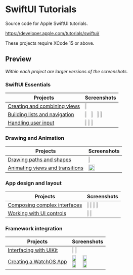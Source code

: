 # SwiftUI Tutorials

Source code for Apple SwiftUI tutorials.

https://developer.apple.com/tutorials/swiftui/

These projects require XCode 15 or above.

## Preview

*Within each project are larger versions of the screenshots.*

### SwiftUI Essentials

Projects | Screenshots
---      | ---
[Creating and combining views](01-SwiftUIEssentials/01-CreatingAndCombiningViews) | <img src="https://github.com/bashubb/SwiftUITutorialsByApple/blob/main/01-SwiftUIEssentials/01-CreatingAndCombiningViews/TurtleRock.jpeg" height="10%">
[Building lists and navigation](01-SwiftUIEssentials/02-BuildingListsAndNavigation) | <img src="https://github.com/bashubb/SwiftUITutorialsByApple/blob/main/01-SwiftUIEssentials/02-BuldingListsAndNavigation/Listnavigation1.jpeg" height="20%"><img src="https://github.com/bashubb/SwiftUITutorialsByApple/blob/main/01-SwiftUIEssentials/02-BuldingListsAndNavigation/Listnavigation2.jpeg" height="20%"><img src="https://github.com/bashubb/SwiftUITutorialsByApple/blob/main/01-SwiftUIEssentials/02-BuldingListsAndNavigation/ListNavigation3.jpeg" height="10%"><img src="https://github.com/bashubb/SwiftUITutorialsByApple/blob/main/01-SwiftUIEssentials/02-BuldingListsAndNavigation/ListNavigation4.jpeg" height="10%">
[Handling user input](01-SwiftUIEssentials/03-HandlingUserInput) | <img src="https://github.com/bashubb/SwiftUITutorialsByApple/blob/main/01-SwiftUIEssentials/03-HandlingUserInput/userInput1.jpeg" height="10%"><img src="https://github.com/bashubb/SwiftUITutorialsByApple/blob/main/01-SwiftUIEssentials/03-HandlingUserInput/userinput2.jpeg" height="10%"><img src="https://github.com/bashubb/SwiftUITutorialsByApple/blob/main/01-SwiftUIEssentials/03-HandlingUserInput/userinput3.jpeg" height="10%">




### Drawing and Animation

Projects | Screenshots
---      | ---
[Drawing paths and shapes](02-DrawingAndAnimation/01-DrawingPathsAndShapes) | <img src="https://github.com/bashubb/SwiftUITutorialsByApple/blob/main/02-DrawingAndAnimation/01-DrawingPathsAndShapes/drawing.jpeg" height="10%">
[Animating views and transitions](02-DrawingAndAnimation/02-AnimatingViewsAndTransitions) | <img src="https://github.com/bashubb/SwiftUITutorialsByApple/blob/main/02-DrawingAndAnimation/02-AnimatingViewsAndTransitions/animation.gif" width="45%">




### App design and layout

Projects | Screenshots
---      | ---
[Composing complex interfaces](03-AppDesignAndLayout/01-ComposingComplexInterfaces) | <img src="https://github.com/bashubb/SwiftUITutorialsByApple/blob/main/03-AppDesignAndLayout/01-ComposingComplexInterFaces/complexInterFaces1.jpeg" height="10%"><img src="https://github.com/bashubb/SwiftUITutorialsByApple/blob/main/03-AppDesignAndLayout/01-ComposingComplexInterFaces/complexInterFaces2.jpeg" height="10%"><img src="https://github.com/bashubb/SwiftUITutorialsByApple/blob/main/03-AppDesignAndLayout/01-ComposingComplexInterFaces/complexInterFaces3.jpeg" height="10%"><img src="https://github.com/bashubb/SwiftUITutorialsByApple/blob/main/03-AppDesignAndLayout/01-ComposingComplexInterFaces/complexInterFaces4.jpeg" height="10%">
[Working with UI controls](03-AppDesignAndLayout/02-WorkingWithUIControls) | <img src="https://github.com/bashubb/SwiftUITutorialsByApple/blob/main/03-AppDesignAndLayout/02-WorkingWithUIControls/workingWithUIControls_1.jpeg" height="10%"><img src="https://github.com/bashubb/SwiftUITutorialsByApple/blob/main/03-AppDesignAndLayout/02-WorkingWithUIControls/workingWithUIControls_2.jpeg" height="10%">




### Framework integration

Projects | Screenshots
---      | ---
[Interfacing with UIKit](04-FrameworkIntegration/01-InterfacingWithUIKit) | <img src="https://github.com/bashubb/SwiftUITutorialsByApple/blob/main/04-FrameworkIntegration/01-InterFacingWithUIKit/integratewithUIKit_1.jpeg" height="10%"><img src="https://github.com/bashubb/SwiftUITutorialsByApple/blob/main/04-FrameworkIntegration/01-InterFacingWithUIKit/integratewithUIKit_2.jpeg" height="10%">
[Creating a WatchOS App](04-FrameworkIntegration/02-CreatingAWatchOSApp) | <img src="https://github.com/bashubb/SwiftUITutorialsByApple/blob/main/04-FrameworkIntegration/02-CreatingAWatchOSApp/watch_1.jpeg" height="35%"><img src="https://github.com/bashubb/SwiftUITutorialsByApple/blob/main/04-FrameworkIntegration/02-CreatingAWatchOSApp/watch_2.jpeg" height="35%"><img src="https://github.com/bashubb/SwiftUITutorialsByApple/blob/main/04-FrameworkIntegration/02-CreatingAWatchOSApp/watch_3.jpeg" height="35%"><img src="https://github.com/bashubb/SwiftUITutorialsByApple/blob/main/04-FrameworkIntegration/02-CreatingAWatchOSApp/watch_4.jpeg" height="35%">
<!--
[Creating a MacOS App](04-FrameworkIntegration/03-CreatingAMacOSApp) | ![screen01](04-FrameworkIntegration/03-CreatingAMacOSApp/screenshots/small/screen01.png)
